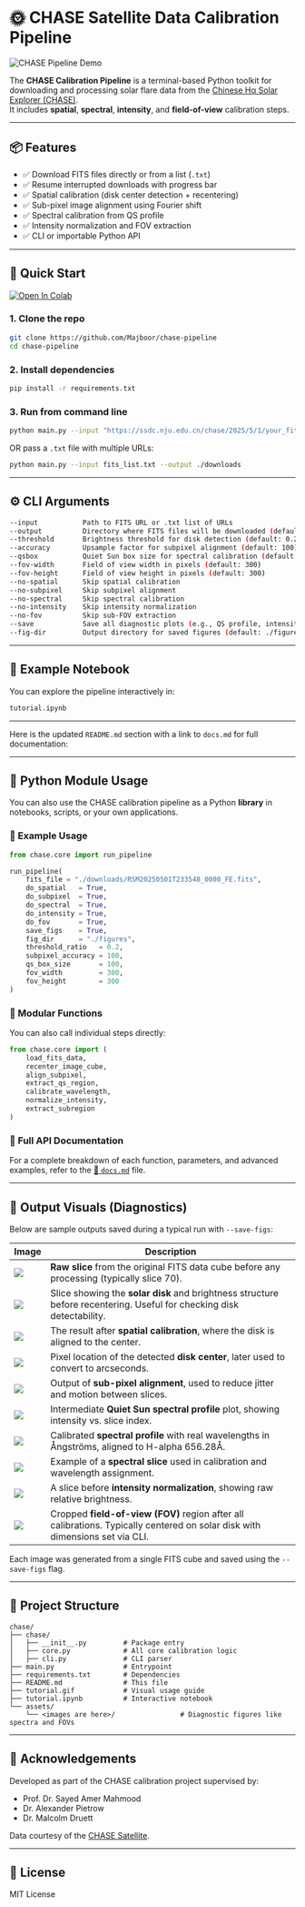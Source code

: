 # 🌞 CHASE Satellite Data Calibration Pipeline

![CHASE Pipeline Demo](./assets/tutorial.gif)

The **CHASE Calibration Pipeline** is a terminal-based Python toolkit for downloading and processing solar flare data from the [Chinese Hα Solar Explorer (CHASE)](https://ssdc.nju.edu.cn).  
It includes **spatial**, **spectral**, **intensity**, and **field-of-view** calibration steps.

---

## 📦 Features

- ✅ Download FITS files directly or from a list (`.txt`)  
- ✅ Resume interrupted downloads with progress bar  
- ✅ Spatial calibration (disk center detection + recentering)  
- ✅ Sub-pixel image alignment using Fourier shift  
- ✅ Spectral calibration from QS profile  
- ✅ Intensity normalization and FOV extraction  
- ✅ CLI or importable Python API

---

## 🚀 Quick Start
[![Open In Colab](https://colab.research.google.com/assets/colab-badge.svg)](https://colab.research.google.com/drive/1XSw8wow6hUDY-z8HOUtTTFK_kNtv7uj2?usp=sharing)

### 1. Clone the repo
```bash
git clone https://github.com/Majboor/chase-pipeline
cd chase-pipeline
````

### 2. Install dependencies

```bash
pip install -r requirements.txt
```

### 3. Run from command line

```bash
python main.py --input "https://ssdc.nju.edu.cn/chase/2025/5/1/your_fits_file.fits?...sig..." --output ./downloads --save-figs
```

OR pass a `.txt` file with multiple URLs:

```bash
python main.py --input fits_list.txt --output ./downloads
```

---

## ⚙️ CLI Arguments

```bash
--input           Path to FITS URL or .txt list of URLs  
--output          Directory where FITS files will be downloaded (default: ./downloads)  
--threshold       Brightness threshold for disk detection (default: 0.2)  
--accuracy        Upsample factor for subpixel alignment (default: 100)  
--qsbox           Quiet Sun box size for spectral calibration (default: 100)  
--fov-width       Field of view width in pixels (default: 300)  
--fov-height      Field of view height in pixels (default: 300)  
--no-spatial      Skip spatial calibration  
--no-subpixel     Skip subpixel alignment  
--no-spectral     Skip spectral calibration  
--no-intensity    Skip intensity normalization  
--no-fov          Skip sub-FOV extraction  
--save            Save all diagnostic plots (e.g., QS profile, intensity maps)  
--fig-dir         Output directory for saved figures (default: ./figures)  

```

---

## 🧪 Example Notebook

You can explore the pipeline interactively in:

```bash
tutorial.ipynb
```

---

Here is the updated `README.md` section with a link to `docs.md` for full documentation:

---

## 🧪 Python Module Usage

You can also use the CHASE calibration pipeline as a Python **library** in notebooks, scripts, or your own applications.

### 🔹 Example Usage

```python
from chase.core import run_pipeline

run_pipeline(
    fits_file = "./downloads/RSM20250501T233548_0000_FE.fits",
    do_spatial   = True,
    do_subpixel  = True,
    do_spectral  = True,
    do_intensity = True,
    do_fov       = True,
    save_figs    = True,
    fig_dir      = "./figures",
    threshold_ratio   = 0.2,
    subpixel_accuracy = 100,
    qs_box_size       = 100,
    fov_width         = 300,
    fov_height        = 300
)
```

### 🧠 Modular Functions

You can also call individual steps directly:

```python
from chase.core import (
    load_fits_data,
    recenter_image_cube,
    align_subpixel,
    extract_qs_region,
    calibrate_wavelength,
    normalize_intensity,
    extract_subregion
)
```

### 📄 Full API Documentation

For a complete breakdown of each function, parameters, and advanced examples, refer to the [📘 `docs.md`](./DOCS.md) file.

---

## 📸 Output Visuals (Diagnostics)

Below are sample outputs saved during a typical run with `--save-figs`:

| Image                                      | Description                                                                                                                  |
| ------------------------------------------ | ---------------------------------------------------------------------------------------------------------------------------- |
| ![](./assets/initial_before_slice.png) | **Raw slice** from the original FITS data cube before any processing (typically slice 70).                                   |
| ![](./assets/disk_slice.png)           | Slice showing the **solar disk** and brightness structure before recentering. Useful for checking disk detectability.        |
| ![](./assets/recentered.png)           | The result after **spatial calibration**, where the disk is aligned to the center.                                           |
| ![](./assets/pixel.png)                | Pixel location of the detected **disk center**, later used to convert to arcseconds.                                         |
| ![](./assets/subpixel.png)             | Output of **sub-pixel alignment**, used to reduce jitter and motion between slices.                                          |
| ![](./assets/spectral_profi.png)       | Intermediate **Quiet Sun spectral profile** plot, showing intensity vs. slice index.                                         |
| ![](./assets/spectral_profile.png)     | Calibrated **spectral profile** with real wavelengths in Ångströms, aligned to H-alpha 656.28Å.                              |
| ![](./assets/spectral_slice.png)       | Example of a **spectral slice** used in calibration and wavelength assignment.                                               |
| ![](./assets/before_normal.png)        | A slice before **intensity normalization**, showing raw relative brightness.                                                 |
| ![](./assets/sub-fov.png)              | Cropped **field-of-view (FOV)** region after all calibrations. Typically centered on solar disk with dimensions set via CLI. |

Each image was generated from a single FITS cube and saved using the `--save-figs` flag.

---

## 📁 Project Structure

```
chase/
├── chase/
│   ├── __init__.py         # Package entry
│   ├── core.py             # All core calibration logic
│   ├── cli.py              # CLI parser
├── main.py                 # Entrypoint
├── requirements.txt        # Dependencies
├── README.md               # This file
├── tutorial.gif            # Visual usage guide
├── tutorial.ipynb          # Interactive notebook
└── assets/
    └── <images are here>/                # Diagnostic figures like spectra and FOVs
```

---

## 🤝 Acknowledgements

Developed as part of the CHASE calibration project supervised by:

* Prof. Dr. Sayed Amer Mahmood
* Dr. Alexander Pietrow
* Dr. Malcolm Druett

Data courtesy of the [CHASE Satellite](https://ssdc.nju.edu.cn).

---

## 📜 License

MIT License

